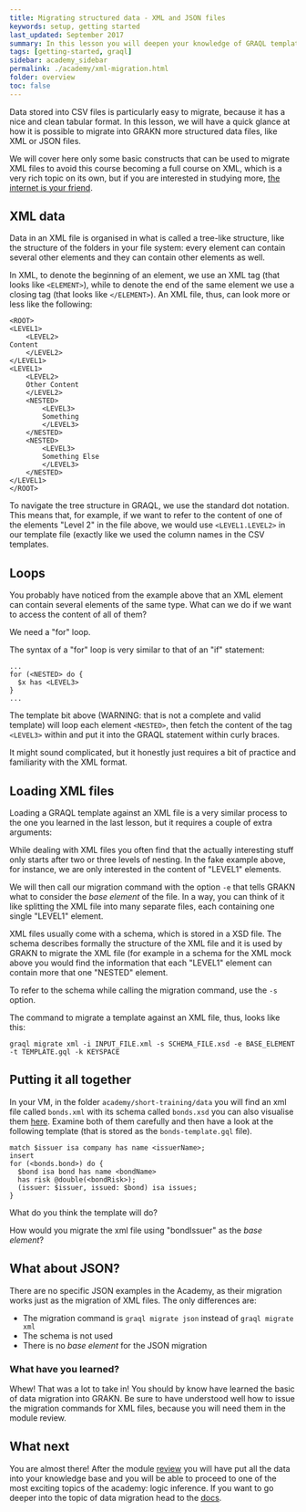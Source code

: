 ```yaml
---
title: Migrating structured data - XML and JSON files
keywords: setup, getting started
last_updated: September 2017
summary: In this lesson you will deepen your knowledge of GRAQL templating and learn about loading non-tabular data files, like XML and JSON files.
tags: [getting-started, graql]
sidebar: academy_sidebar
permalink: ./academy/xml-migration.html
folder: overview
toc: false
---
```


Data stored into CSV files is particularly easy to migrate, because it has a nice and clean tabular format. In this lesson, we will have a quick glance at how it is possible to migrate into GRAKN more structured data files, like XML or JSON files.

We will cover here only some basic constructs that can be used to migrate XML files to avoid this course becoming a full course on XML, which is a very rich topic on its own, but if you are interested in studying more, [the internet is your friend](https://www.w3schools.com/xml/xml_whatis.asp).

## XML data
Data in an XML file is organised in what is called a tree-like structure, like the structure of the folders in your file system: every element can contain several other elements and they can contain other elements as well.

In XML, to denote the beginning of an element, we use an XML tag (that looks like `<ELEMENT>`), while to denote the end of the same element we use a closing tag (that looks like `</ELEMENT>`). An XML file, thus, can look more or less like the following:

```
<ROOT>
<LEVEL1>
    <LEVEL2>
Content
    </LEVEL2>
</LEVEL1>
<LEVEL1>
    <LEVEL2>
    Other Content
    </LEVEL2>
    <NESTED>
        <LEVEL3>
        Something
        </LEVEL3>
    </NESTED>
    <NESTED>
        <LEVEL3>
        Something Else
        </LEVEL3>
    </NESTED>
</LEVEL1>
</ROOT>
```

To navigate the tree structure in GRAQL, we use the standard dot notation. This means that, for example, if we want to refer to the content of one of the elements "Level 2" in the file above, we would use `<LEVEL1.LEVEL2>` in our template file (exactly like we used the column names in the CSV templates.

## Loops
You probably have noticed from the example above that an XML element can contain several elements of the same type. What can we do if we want to access the content of all of them?

We need a "for" loop.

The syntax of a "for" loop is very similar to that of an "if" statement:

```
...
for (<NESTED> do {
  $x has <LEVEL3>
}
...
```

The template bit above (WARNING: that is not a complete and valid template) will loop each element `<NESTED>`, then fetch the content of the tag `<LEVEL3>` within and put it into the GRAQL statement within curly braces.

It might sound complicated, but it honestly just requires a bit of practice and familiarity with the XML format.

## Loading XML files
Loading a GRAQL template against an XML file is a very similar process to the one you learned in the last lesson, but it requires a couple of extra arguments:

While dealing with XML files you often find that the actually interesting stuff only starts after two or three levels of nesting. In the fake example above, for instance, we are only interested in the content of "LEVEL1" elements.

We will then call our migration command with the option `-e` that tells GRAKN what to consider the *base element* of the file. In a way, you can think of it like splitting the XML file into many separate files, each containing one single "LEVEL1" element.

XML files usually come with a schema, which is stored in a XSD file. The schema describes formally the structure of the XML file and it is used by GRAKN to migrate the XML file (for example in a schema for the XML mock above you would find the information that each "LEVEL1" element can contain more that one "NESTED" element.

To refer to the schema while calling the migration command, use the `-s` option.

The command to migrate a template against an XML file, thus, looks like this:

```
graql migrate xml -i INPUT_FILE.xml -s SCHEMA_FILE.xsd -e BASE_ELEMENT -t TEMPLATE.gql -k KEYSPACE
```

## Putting it all together
In your VM, in the folder `academy/short-training/data` you will find an xml file called `bonds.xml` with its schema called `bonds.xsd` you can also visualise them [here](https://github.com/graknlabs/academy/tree/master/short-training/data). Examine both of them carefully and then have a look at the following template (that is stored as the `bonds-template.gql` file).

```graql-template
match $issuer isa company has name <issuerName>;
insert
for (<bonds.bond>) do {
  $bond isa bond has name <bondName>
  has risk @double(<bondRisk>);
  (issuer: $issuer, issued: $bond) isa issues;
}
```

What do you think the template will do?

How would you migrate the xml file using "bondIssuer" as the _base element_?


## What about JSON?

There are no specific JSON examples in the Academy, as their migration works just as the migration of XML files. The only differences are:

  * The migration command is `graql migrate json` instead of `graql migrate xml`
  * The schema is not used
  * There is no _base element_ for the JSON migration

### What have you learned?
Whew! That was a lot to take in! You should by know have learned the basic of data migration into GRAKN. Be sure to have understood well how to issue the migration commands for XML files, because you will need them in the module review.

## What next
You are almost there! After the module [review](/academy/migration-review.html) you will have put all the data into your knowledge base and you will be able to proceed to one of the most exciting topics of the academy: logic inference.
If you want to go deeper into the topic of data migration head to the [docs](/index.html).
